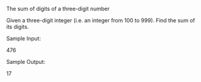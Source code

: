 The sum of digits of a three-digit number

Given a three-digit integer (i.e. an integer from 100 to 999). Find the sum of its digits.

Sample Input:

476

Sample Output:

17